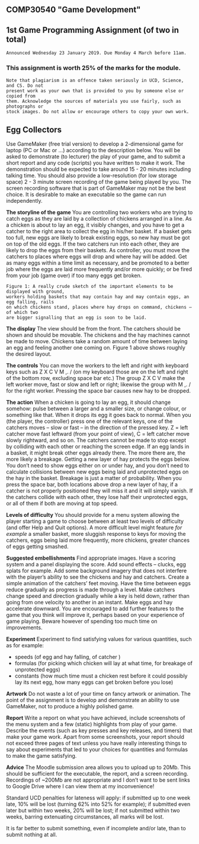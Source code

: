 ## COMP30540 "Game Development"

## 1st Game Programming Assignment (of two in total)

```
Announced Wednesday 23 January 2019. Due Monday 4 March before 11am.
```
### This assignment is worth 25% of the marks for the module.

```
Note that plagiarism is an offence taken seriously in UCD, Science, and CS. Do not
present work as your own that is provided to you by someone else or copied from
them. Acknowledge the sources of materials you use fairly, such as photographs or
stock images. Do not allow or encourage others to copy your own work.
```
## Egg Collectors

Use GameMaker (free trial version) to develop a 2-dimensional game for laptop (PC or Mac or
...) according to the description below. You will be asked to demonstrate (to lecturer) the play of
your game, and to submit a short report and any code (scripts) you have written to make it work.
The demonstration should be expected to take around 15 - 20 minutes including talking time. You
should also provide a low-resolution (for low storage space) 2 - 3 minute screen recording of the
game being played by you. The screen recording software that is part of GameMaker may not be
the best choice.
It is desirable to make an executable so the game can run independently.

**The storyline of the game**
You are controlling two workers who are trying to catch eggs as they are laid by a collection of
chickens arranged in a line. As a chicken is about to lay an egg, it visibly changes, and you have
to get a catcher to the right area to collect the egg in his/her basket. If a basket gets too full, new
eggs are likely to break existing eggs, so new hay must be got on top of the old eggs. If the two
catchers run into each other, they are likely to drop the eggs from their baskets. As controller, you
must move the catchers to places where eggs will drop and where hay will be added. Get as many
eggs within a time limit as necessary, and be promoted to a better job where the eggs are laid
more frequently and/or more quickly; or be fired from your job (game over) if too many eggs get
broken.

```
Figure 1: A really crude sketch of the important elements to be displayed with ground,
workers holding baskets that may contain hay and may contain eggs, an egg falling, rails
on which chickens stand, places where hay drops on command, chickens – of which two
are bigger signalling that an egg is soon to be laid.
```

**The display**
The view should be from the front. The catchers should be shown and should be movable. The
chickens and the hay machines cannot be made to move. Chickens take a random amount of time
between laying an egg and feeling another one coming on. Figure 1 above shows roughly the
desired layout.

**The controls**
You can move the workers to the left and right with keyboard keys such as Z X C V M ,. / (on
my keyboard those are on the left and right of the bottom row, excluding space bar etc.) The
group Z X C V make the left worker move, fast or slow and left or right; likewise the group with
M ,. / for the right worker. Pressing the space bar causes new hay to be dropped.

**The action**
When a chicken is going to lay an egg, it should change somehow: pulse between a larger and a
smaller size, or change colour, or something like that. When it drops its egg it goes back to
normal.
When you (the player, the controller) press one of the relevant keys, one of the catchers moves –
slow or fast – in the direction of the pressed key. Z = left catcher move fast leftward (from your
point of view), C = left catcher move slowly rightward, and so on. The catchers cannot be made
to stop except by colliding with each other or reaching the screen edge.
If an egg lands in a basket, it might break other eggs already there. The more there are, the more
likely a breakage. Getting a new layer of hay protects the eggs below. You don’t need to show
eggs either on or under hay, and you don’t need to calculate collisions between new eggs being
laid and unprotected eggs on the hay in the basket. Breakage is just a matter of probability.
When you press the space bar, both locations above drop a new layer of hay, if a catcher is not
properly positioned they will miss it and it will simply vanish.
If the catchers collide with each other, they lose half their unprotected eggs, or all of them if both
are moving at top speed.

**Levels of difficulty**
You should provide for a menu system allowing the player starting a game to choose between at
least two levels of difficulty (and offer Help and Quit options). A more difficult level might
feature _for example_ a smaller basket, more sluggish response to keys for moving the catchers,
eggs being laid more frequently, more chickens, greater chances of eggs getting smashed.

**Suggested embellishments**
Find appropriate images. Have a scoring system and a panel displaying the score. Add sound
effects – clucks, egg splats for example. Add some background imagery that does not interfere
with the player’s ability to see the chickens and hay and catchers. Create a simple animation of
the catchers’ feet moving. Have the time between eggs reduce gradually as progress is made
through a level. Make catchers change speed and direction gradually while a key is held down,
rather than going from one velocity to another in an instant. Make eggs and hay accelerate
downward.
You are encouraged to add further features to the game that you think will improve it, perhaps
based on your experience of game playing. Beware however of spending too much time on
improvements.


**Experiment**
Experiment to find satisfying values for various quantities, such as for example:

- speeds (of egg and hay falling, of catcher )
- formulas (for picking which chicken will lay at what time, for breakage of unprotected eggs)
- constants (how much time must a chicken rest before it could possibly lay its next egg, how
    many eggs can get broken before you lose)

**Artwork**
Do not waste a lot of your time on fancy artwork or animation. The point of the assignment is to
develop and demonstrate an ability to use GameMaker, not to produce a highly polished game.

**Report**
Write a report on what you have achieved, include screenshots of the menu system and a few
(static) highlights from play of your game. Describe the events (such as key presses and key
releases, and timers) that make your game work. Apart from some screenshots, your report should
not exceed three pages of text unless you have really interesting things to say about experiments
that led to your choices for quantities and formulas to make the game satisfying.

**Advice**
The Moodle submission area allows you to upload up to 20Mb. This should be sufficient for the
executable, the report, and a screen recording. Recordings of ~200Mb are not appropriate and I
don’t want to be sent links to Google Drive where I can view them at my inconvenience!

Standard UCD penalties for lateness will apply: if submitted up to one week late, 10% will be lost
(turning 62% into 52% for example); if submitted even later but within two weeks, 20% will be
lost; if not submitted within two weeks, barring extenuating circumstances, all marks will be lost.

It is far better to submit something, even if incomplete and/or late, than to submit nothing at all.
